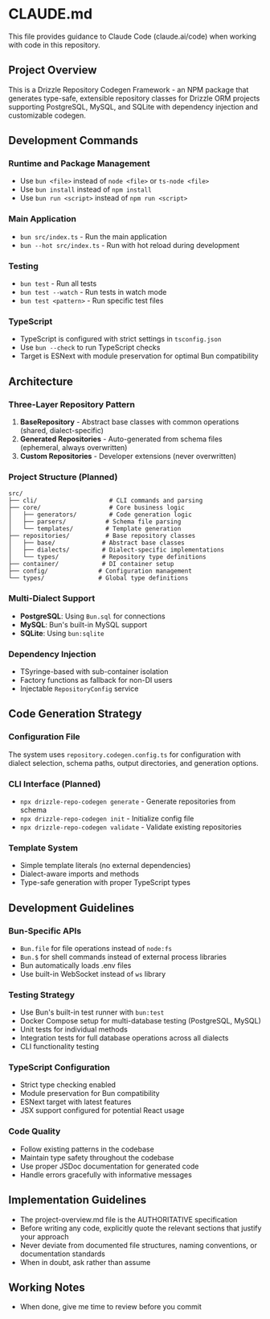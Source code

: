 # CLAUDE.md

This file provides guidance to Claude Code (claude.ai/code) when working with code in this repository.

## Project Overview

This is a Drizzle Repository Codegen Framework - an NPM package that generates type-safe, extensible repository classes
for Drizzle ORM projects supporting PostgreSQL, MySQL, and SQLite with dependency injection and customizable codegen.

## Development Commands

### Runtime and Package Management

- Use `bun <file>` instead of `node <file>` or `ts-node <file>`
- Use `bun install` instead of `npm install`
- Use `bun run <script>` instead of `npm run <script>`

### Main Application

- `bun src/index.ts` - Run the main application
- `bun --hot src/index.ts` - Run with hot reload during development

### Testing

- `bun test` - Run all tests
- `bun test --watch` - Run tests in watch mode
- `bun test <pattern>` - Run specific test files

### TypeScript

- TypeScript is configured with strict settings in `tsconfig.json`
- Use `bun --check` to run TypeScript checks
- Target is ESNext with module preservation for optimal Bun compatibility

## Architecture

### Three-Layer Repository Pattern

1. **BaseRepository** - Abstract base classes with common operations (shared, dialect-specific)
2. **Generated Repositories** - Auto-generated from schema files (ephemeral, always overwritten)
3. **Custom Repositories** - Developer extensions (never overwritten)

### Project Structure (Planned)

```
src/
├── cli/                    # CLI commands and parsing
├── core/                   # Core business logic
│   ├── generators/         # Code generation logic
│   ├── parsers/           # Schema file parsing
│   └── templates/         # Template generation
├── repositories/          # Base repository classes
│   ├── base/             # Abstract base classes
│   ├── dialects/         # Dialect-specific implementations
│   └── types/            # Repository type definitions
├── container/            # DI container setup
├── config/              # Configuration management
└── types/               # Global type definitions
```

### Multi-Dialect Support

- **PostgreSQL**: Using `Bun.sql` for connections
- **MySQL**: Bun's built-in MySQL support
- **SQLite**: Using `bun:sqlite`

### Dependency Injection

- TSyringe-based with sub-container isolation
- Factory functions as fallback for non-DI users
- Injectable `RepositoryConfig` service

## Code Generation Strategy

### Configuration File

The system uses `repository.codegen.config.ts` for configuration with dialect selection, schema paths, output
directories, and generation options.

### CLI Interface (Planned)

- `npx drizzle-repo-codegen generate` - Generate repositories from schema
- `npx drizzle-repo-codegen init` - Initialize config file
- `npx drizzle-repo-codegen validate` - Validate existing repositories

### Template System

- Simple template literals (no external dependencies)
- Dialect-aware imports and methods
- Type-safe generation with proper TypeScript types

## Development Guidelines

### Bun-Specific APIs

- `Bun.file` for file operations instead of `node:fs`
- `Bun.$` for shell commands instead of external process libraries
- Bun automatically loads .env files
- Use built-in WebSocket instead of `ws` library

### Testing Strategy

- Use Bun's built-in test runner with `bun:test`
- Docker Compose setup for multi-database testing (PostgreSQL, MySQL)
- Unit tests for individual methods
- Integration tests for full database operations across all dialects
- CLI functionality testing

### TypeScript Configuration

- Strict type checking enabled
- Module preservation for Bun compatibility
- ESNext target with latest features
- JSX support configured for potential React usage

### Code Quality

- Follow existing patterns in the codebase
- Maintain type safety throughout the codebase
- Use proper JSDoc documentation for generated code
- Handle errors gracefully with informative messages

## Implementation Guidelines

- The project-overview.md file is the AUTHORITATIVE specification
- Before writing any code, explicitly quote the relevant sections that justify your approach
- Never deviate from documented file structures, naming conventions, or documentation standards
- When in doubt, ask rather than assume

## Working Notes

- When done, give me time to review before you commit